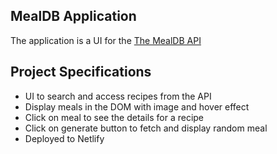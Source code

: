 ## MealDB Application

The application is a UI for the [The MealDB API](https://www.themealdb.com)

## Project Specifications

- UI to search and access recipes from the API
- Display meals in the DOM with image and hover effect
- Click on meal to see the details for a recipe
- Click on generate button to fetch and display random meal
- Deployed to Netlify
